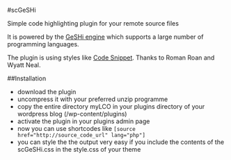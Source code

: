 #scGeSHi

Simple code highlighting plugin for your remote source files

It is powered by the [GeSHi engine](http://qbnz.com/highlighter/) which supports a large number of programming languages.

The plugin is using styles like [Code Snippet](http://wordpress.org/extend/plugins/codesnippet-20/). Thanks to Roman Roan and Wyatt Neal.

##Installation

- download the plugin
- uncompress it with your preferred unzip programme
- copy the entire directory myLCO in your plugins directory of your wordpress blog (/wp-content/plugins)
- activate the plugin in your plugins admin page
- now you can use shortcodes like `[source href="http://source_code_url" lang="php"]`
- you can style the the output very easy if you include the contents of the scGeSHi.css in the style.css of your theme

